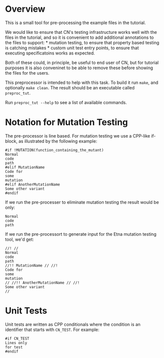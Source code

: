 Overview
========

This is a small tool for pre-processing the example files in the tutorial.

We would like to ensure that CN's testing infrastructure works well with the
files in the tutorial, and so it is convenient to add additional annotations
to the files to support:
    * mutation testing, to ensure that property based testing is catching
      mistakes
    * custom unit test entry points, to ensure that executing specificatoins
      works as expected.

Both of these could, in principle, be useful to end user of CN, but for
tutorial purposes it is also conveninet to be able to remove these before
showing the files for the users.

This preprocessor is intended to help with this task.
To build it run `make`, and optionally `make clean`.  The result
should be an executable called `preproc_tut`.

Run `preproc_tut --help` to see a list of available commands.


Notation for Mutation Testing
=============================

The pre-processor is line based.  For mutation testing we use a CPP-like
if-block, as illustrated by the following example:
```
#if !MUTATION(function_containing_the_mutant)
Normal
code
path
#elif MutationName
Code for
some
mutation
#elif AnotherMutationName
Some other variant
#endif
```

If we run the pre-processer to eliminate mutation testing the result would
be only:

```
Normal
code
path
```


If we run the pre-processort to generate input for the Etna mutation testing
tool, we'd get:

```
//! //
Normal
code
path
//!! MutationName // //!
Code for
some
mutation
// //!! AnotherMutationName // //!
Some other variant
//
```


Unit Tests
==========

Unit tests are written as CPP conditionals where the condition is
an identifier that starts with `CN_TEST`.  For example:

```
#if CN_TEST
Lines only
for test
#endif
```
